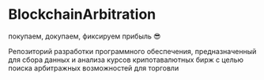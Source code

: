 # BlockchainArbitration
покупаем, докупаем, фиксируем прибыль 😎

Репозиторий разработки программного обеспечения, предназначенный для сбора данных и анализа курсов крипотавалютных бирж с целью поиска арбитражных возможностей для торговли
